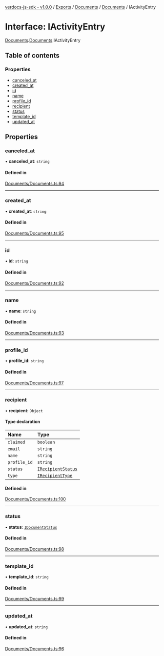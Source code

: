 [verdocs-js-sdk - v1.0.0](../README.md) / [Exports](../modules.md) / [Documents](../modules/Documents.md) / [Documents](../modules/Documents.Documents-1.md) / IActivityEntry

# Interface: IActivityEntry

[Documents](../modules/Documents.md).[Documents](../modules/Documents.Documents-1.md).IActivityEntry

## Table of contents

### Properties

- [canceled_at](Documents.Documents-1.IActivityEntry.md#canceled_at)
- [created_at](Documents.Documents-1.IActivityEntry.md#created_at)
- [id](Documents.Documents-1.IActivityEntry.md#id)
- [name](Documents.Documents-1.IActivityEntry.md#name)
- [profile_id](Documents.Documents-1.IActivityEntry.md#profile_id)
- [recipient](Documents.Documents-1.IActivityEntry.md#recipient)
- [status](Documents.Documents-1.IActivityEntry.md#status)
- [template_id](Documents.Documents-1.IActivityEntry.md#template_id)
- [updated_at](Documents.Documents-1.IActivityEntry.md#updated_at)

## Properties

### canceled\_at

• **canceled\_at**: `string`

#### Defined in

[Documents/Documents.ts:94](https://github.com/Verdocs/js-sdk/blob/cfc4bfe/src/Documents/Documents.ts#L94)

___

### created\_at

• **created\_at**: `string`

#### Defined in

[Documents/Documents.ts:95](https://github.com/Verdocs/js-sdk/blob/cfc4bfe/src/Documents/Documents.ts#L95)

___

### id

• **id**: `string`

#### Defined in

[Documents/Documents.ts:92](https://github.com/Verdocs/js-sdk/blob/cfc4bfe/src/Documents/Documents.ts#L92)

___

### name

• **name**: `string`

#### Defined in

[Documents/Documents.ts:93](https://github.com/Verdocs/js-sdk/blob/cfc4bfe/src/Documents/Documents.ts#L93)

___

### profile\_id

• **profile\_id**: `string`

#### Defined in

[Documents/Documents.ts:97](https://github.com/Verdocs/js-sdk/blob/cfc4bfe/src/Documents/Documents.ts#L97)

___

### recipient

• **recipient**: `Object`

#### Type declaration

| Name | Type |
| :------ | :------ |
| `claimed` | `boolean` |
| `email` | `string` |
| `name` | `string` |
| `profile_id` | `string` |
| `status` | [`IRecipientStatus`](../modules/Documents.Documents-1.md#irecipientstatus) |
| `type` | [`IRecipientType`](../modules/Documents.Documents-1.md#irecipienttype) |

#### Defined in

[Documents/Documents.ts:100](https://github.com/Verdocs/js-sdk/blob/cfc4bfe/src/Documents/Documents.ts#L100)

___

### status

• **status**: [`IDocumentStatus`](../modules/Documents.Documents-1.md#idocumentstatus)

#### Defined in

[Documents/Documents.ts:98](https://github.com/Verdocs/js-sdk/blob/cfc4bfe/src/Documents/Documents.ts#L98)

___

### template\_id

• **template\_id**: `string`

#### Defined in

[Documents/Documents.ts:99](https://github.com/Verdocs/js-sdk/blob/cfc4bfe/src/Documents/Documents.ts#L99)

___

### updated\_at

• **updated\_at**: `string`

#### Defined in

[Documents/Documents.ts:96](https://github.com/Verdocs/js-sdk/blob/cfc4bfe/src/Documents/Documents.ts#L96)
